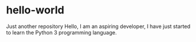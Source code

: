 # hello-world
Just another repository
Hello, I am an aspiring developer, I have just started to learn the Python 3 programming language.
